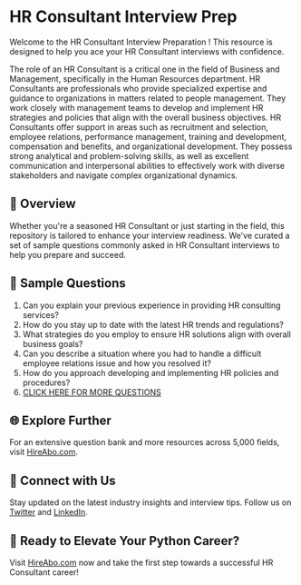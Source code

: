 # HR Consultant Interview Prep

Welcome to the HR Consultant Interview Preparation ! This resource is designed to help you ace your HR Consultant interviews with confidence.

The role of an HR Consultant is a critical one in the field of Business and Management, specifically in the Human Resources department. HR Consultants are professionals who provide specialized expertise and guidance to organizations in matters related to people management. They work closely with management teams to develop and implement HR strategies and policies that align with the overall business objectives. HR Consultants offer support in areas such as recruitment and selection, employee relations, performance management, training and development, compensation and benefits, and organizational development. They possess strong analytical and problem-solving skills, as well as excellent communication and interpersonal abilities to effectively work with diverse stakeholders and navigate complex organizational dynamics.

## 🚀 Overview

Whether you're a seasoned HR Consultant or just starting in the field, this repository is tailored to enhance your interview readiness. We've curated a set of sample questions commonly asked in HR Consultant interviews to help you prepare and succeed.

## 📝 Sample Questions

1. Can you explain your previous experience in providing HR consulting services?
2. How do you stay up to date with the latest HR trends and regulations?
3. What strategies do you employ to ensure HR solutions align with overall business goals?
4. Can you describe a situation where you had to handle a difficult employee relations issue and how you resolved it?
5. How do you approach developing and implementing HR policies and procedures?
6. [CLICK HERE FOR MORE QUESTIONS](https://hireabo.com/job/1_1_6/HR%20Consultant)

## 🌐 Explore Further

For an extensive question bank and more resources across 5,000 fields, visit [HireAbo.com](https://www.hireabo.com).

## 📱 Connect with Us

Stay updated on the latest industry insights and interview tips. Follow us on [Twitter](https://twitter.com/hireabo) and [LinkedIn](https://www.linkedin.com/in/hire-abo-3609972a8/).

## 🚀 Ready to Elevate Your Python Career?

Visit [HireAbo.com](https://www.hireabo.com) now and take the first step towards a successful HR Consultant career!